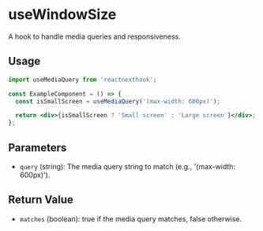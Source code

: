 # useWindowSize

A hook to handle media queries and responsiveness.


## Usage

```jsx
import useMediaQuery from 'reactnexthook';

const ExampleComponent = () => {
  const isSmallScreen = useMediaQuery('(max-width: 600px)');

  return <div>{isSmallScreen ? 'Small screen' : 'Large screen'}</div>;
};


```

## Parameters

- `query` (string): The media query string to match (e.g., '(max-width: 600px)').

## Return Value

- `matches` (boolean): true if the media query matches, false otherwise.

